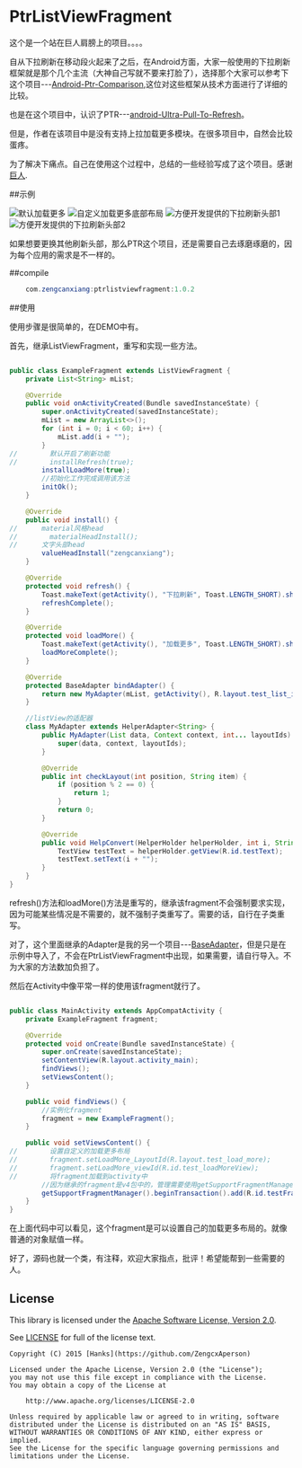 # PtrListViewFragment

这个是一个站在巨人肩膀上的项目。。。。

自从下拉刷新在移动段火起来了之后，在Android方面，大家一般使用的下拉刷新框架就是那个几个主流（大神自己写就不要来打脸了），选择那个大家可以参考下这个项目---[Android-Ptr-Comparison][1],这位对这些框架从技术方面进行了详细的比较。

也是在这个项目中，认识了PTR---[android-Ultra-Pull-To-Refresh][2]。

但是，作者在该项目中是没有支持上拉加载更多模块。在很多项目中，自然会比较蛋疼。

为了解决下痛点。自己在使用这个过程中，总结的一些经验写成了这个项目。感谢[巨人][3].

##示例

![默认加载更多][4] ![自定义加载更多底部布局][5] ![方便开发提供的下拉刷新头部1][6] ![方便开发提供的下拉刷新头部2][7]

如果想要更换其他刷新头部，那么PTR这个项目，还是需要自己去琢磨琢磨的，因为每个应用的需求是不一样的。

##compile

```java
    com.zengcanxiang:ptrlistviewfragment:1.0.2
```


##使用

使用步骤是很简单的，在DEMO中有。

首先，继承ListViewFragment，重写和实现一些方法。
```java

public class ExampleFragment extends ListViewFragment {
    private List<String> mList;

    @Override
    public void onActivityCreated(Bundle savedInstanceState) {
        super.onActivityCreated(savedInstanceState);
        mList = new ArrayList<>();
        for (int i = 0; i < 60; i++) {
            mList.add(i + "");
        }
//        默认开启了刷新功能
//        installRefresh(true);
        installLoadMore(true);
        //初始化工作完成调用该方法
        initOk();
    }

    @Override
    public void install() {
//      material风格head
//        materialHeadInstall();
//      文字头部head
        valueHeadInstall("zengcanxiang");
    }

    @Override
    protected void refresh() {
        Toast.makeText(getActivity(), "下拉刷新", Toast.LENGTH_SHORT).show();
        refreshComplete();
    }

    @Override
    protected void loadMore() {
        Toast.makeText(getActivity(), "加载更多", Toast.LENGTH_SHORT).show();
        loadMoreComplete();
    }

    @Override
    protected BaseAdapter bindAdapter() {
        return new MyAdapter(mList, getActivity(), R.layout.test_list_item, R.layout.test_list_item2);
    }

    //listView的适配器
    class MyAdapter extends HelperAdapter<String> {
        public MyAdapter(List data, Context context, int... layoutIds) {
            super(data, context, layoutIds);
        }

        @Override
        public int checkLayout(int position, String item) {
            if (position % 2 == 0) {
                return 1;
            }
            return 0;
        }

        @Override
        public void HelpConvert(HelperHolder helperHolder, int i, String s) {
            TextView testText = helperHolder.getView(R.id.testText);
            testText.setText(i + "");
        }
    }
}
```
refresh()方法和loadMore()方法是重写的，继承该fragment不会强制要求实现，因为可能某些情况是不需要的，就不强制子类重写了。需要的话，自行在子类重写。

对了，这个里面继承的Adapter是我的另一个项目---[BaseAdapter][8]，但是只是在示例中导入了，不会在PtrListViewFragment中出现，如果需要，请自行导入。不为大家的方法数加负担了。

然后在Activity中像平常一样的使用该fragment就行了。

```java

public class MainActivity extends AppCompatActivity {
    private ExampleFragment fragment;

    @Override
    protected void onCreate(Bundle savedInstanceState) {
        super.onCreate(savedInstanceState);
        setContentView(R.layout.activity_main);
        findViews();
        setViewsContent();
    }

    public void findViews() {
        //实例化fragment
        fragment = new ExampleFragment();
    }

    public void setViewsContent() {
//        设置自定义的加载更多布局
//        fragment.setLoadMore_LayoutId(R.layout.test_load_more);
//        fragment.setLoadMore_viewId(R.id.test_loadMoreView);
//        将fragment加载到activity中
        //因为继承的fragment是v4包中的，管理需要使用getSupportFragmentManager
        getSupportFragmentManager().beginTransaction().add(R.id.testFragment,fragment).commit();
    }
}
```

在上面代码中可以看见，这个fragment是可以设置自己的加载更多布局的。就像普通的对象赋值一样。

好了，源码也就一个类，有注释，欢迎大家指点，批评！希望能帮到一些需要的人。

## License

This library is licensed under the [Apache Software License, Version 2.0](http://www.apache.org/licenses/LICENSE-2.0).

See [LICENSE][9] for full of the license text.

    Copyright (C) 2015 [Hanks](https://github.com/ZengcxAperson)

    Licensed under the Apache License, Version 2.0 (the "License");
    you may not use this file except in compliance with the License.
    You may obtain a copy of the License at

        http://www.apache.org/licenses/LICENSE-2.0

    Unless required by applicable law or agreed to in writing, software
    distributed under the License is distributed on an "AS IS" BASIS,
    WITHOUT WARRANTIES OR CONDITIONS OF ANY KIND, either express or implied.
    See the License for the specific language governing permissions and
    limitations under the License.



  [1]: https://github.com/desmond1121/Android-Ptr-Comparison
  [2]: https://github.com/liaohuqiu/android-Ultra-Pull-To-Refresh
  [3]: https://github.com/liaohuqiu
  [4]: https://github.com/zengcanxiang/PtrListViewFragment/blob/master/photo/loadMore_1.png
  [5]: https://github.com/zengcanxiang/PtrListViewFragment/blob/master/photo/loadMore_2.png
  [6]: https://github.com/zengcanxiang/PtrListViewFragment/blob/master/photo/refrsh_1.png
  [7]: https://github.com/zengcanxiang/PtrListViewFragment/blob/master/photo/refrsh_2.png
  [8]: https://github.com/zengcanxiang/BaseAdapter
  [9]: https://github.com/zengcanxiang/PtrListViewFragment/blob/master/License
